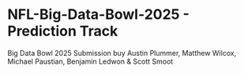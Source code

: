 # NFL-Big-Data-Bowl-2025 - Prediction Track
Big Data Bowl 2025 Submission buy Austin Plummer, Matthew Wilcox, Michael Paustian, Benjamin Ledwon &amp; Scott Smoot
